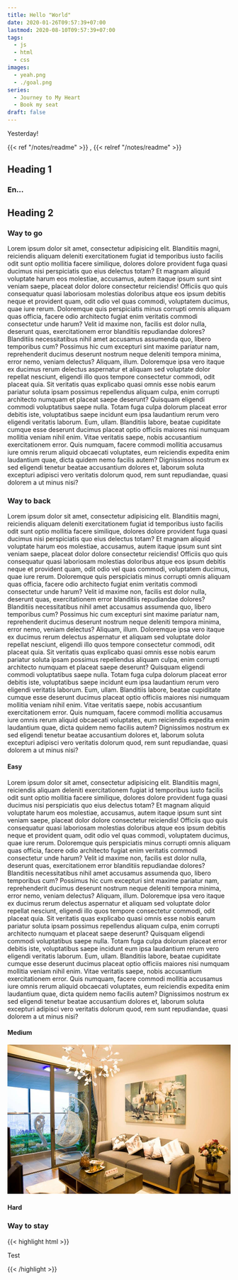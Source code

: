 ```yaml
---
title: Hello "World"
date: 2020-01-26T09:57:39+07:00
lastmod: 2020-08-10T09:57:39+07:00
tags:
  - js
  - html
  - css
images:
  - yeah.png
  - ./goal.png
series:
  - Journey to My Heart
  - Book my seat
draft: false
---
```


Yesterday!

{{< ref "/notes/readme" >}}
,
{{< relref "/notes/readme" >}}

## Heading 1

### En...

## Heading 2

### Way to go

Lorem ipsum dolor sit amet, consectetur adipisicing elit. Blanditiis magni, reiciendis aliquam deleniti exercitationem fugiat id temporibus iusto facilis odit sunt optio mollitia facere similique, dolores dolore provident fuga quasi ducimus nisi perspiciatis quo eius delectus totam? Et magnam aliquid voluptate harum eos molestiae, accusamus, autem itaque ipsum sunt sint veniam saepe, placeat dolor dolore consectetur reiciendis! Officiis quo quis consequatur quasi laboriosam molestias doloribus atque eos ipsum debitis neque et provident quam, odit odio vel quas commodi, voluptatem ducimus, quae iure rerum. Doloremque quis perspiciatis minus corrupti omnis aliquam quas officia, facere odio architecto fugiat enim veritatis commodi consectetur unde harum? Velit id maxime non, facilis est dolor nulla, deserunt quas, exercitationem error blanditiis repudiandae dolores? Blanditiis necessitatibus nihil amet accusamus assumenda quo, libero temporibus cum? Possimus hic cum excepturi sint maxime pariatur nam, reprehenderit ducimus deserunt nostrum neque deleniti tempora minima, error nemo, veniam delectus? Aliquam, illum. Doloremque ipsa vero itaque ex ducimus rerum delectus aspernatur et aliquam sed voluptate dolor repellat nesciunt, eligendi illo quos tempore consectetur commodi, odit placeat quia. Sit veritatis quas explicabo quasi omnis esse nobis earum pariatur soluta ipsam possimus repellendus aliquam culpa, enim corrupti architecto numquam et placeat saepe deserunt? Quisquam eligendi commodi voluptatibus saepe nulla. Totam fuga culpa dolorum placeat error debitis iste, voluptatibus saepe incidunt eum ipsa laudantium rerum vero eligendi veritatis laborum. Eum, ullam. Blanditiis labore, beatae cupiditate cumque esse deserunt ducimus placeat optio officiis maiores nisi numquam mollitia veniam nihil enim. Vitae veritatis saepe, nobis accusantium exercitationem error. Quis numquam, facere commodi mollitia accusamus iure omnis rerum aliquid obcaecati voluptates, eum reiciendis expedita enim laudantium quae, dicta quidem nemo facilis autem? Dignissimos nostrum ex sed eligendi tenetur beatae accusantium dolores et, laborum soluta excepturi adipisci vero veritatis dolorum quod, rem sunt repudiandae, quasi dolorem a ut minus nisi?

### Way to back

Lorem ipsum dolor sit amet, consectetur adipisicing elit. Blanditiis magni, reiciendis aliquam deleniti exercitationem fugiat id temporibus iusto facilis odit sunt optio mollitia facere similique, dolores dolore provident fuga quasi ducimus nisi perspiciatis quo eius delectus totam? Et magnam aliquid voluptate harum eos molestiae, accusamus, autem itaque ipsum sunt sint veniam saepe, placeat dolor dolore consectetur reiciendis! Officiis quo quis consequatur quasi laboriosam molestias doloribus atque eos ipsum debitis neque et provident quam, odit odio vel quas commodi, voluptatem ducimus, quae iure rerum. Doloremque quis perspiciatis minus corrupti omnis aliquam quas officia, facere odio architecto fugiat enim veritatis commodi consectetur unde harum? Velit id maxime non, facilis est dolor nulla, deserunt quas, exercitationem error blanditiis repudiandae dolores? Blanditiis necessitatibus nihil amet accusamus assumenda quo, libero temporibus cum? Possimus hic cum excepturi sint maxime pariatur nam, reprehenderit ducimus deserunt nostrum neque deleniti tempora minima, error nemo, veniam delectus? Aliquam, illum. Doloremque ipsa vero itaque ex ducimus rerum delectus aspernatur et aliquam sed voluptate dolor repellat nesciunt, eligendi illo quos tempore consectetur commodi, odit placeat quia. Sit veritatis quas explicabo quasi omnis esse nobis earum pariatur soluta ipsam possimus repellendus aliquam culpa, enim corrupti architecto numquam et placeat saepe deserunt? Quisquam eligendi commodi voluptatibus saepe nulla. Totam fuga culpa dolorum placeat error debitis iste, voluptatibus saepe incidunt eum ipsa laudantium rerum vero eligendi veritatis laborum. Eum, ullam. Blanditiis labore, beatae cupiditate cumque esse deserunt ducimus placeat optio officiis maiores nisi numquam mollitia veniam nihil enim. Vitae veritatis saepe, nobis accusantium exercitationem error. Quis numquam, facere commodi mollitia accusamus iure omnis rerum aliquid obcaecati voluptates, eum reiciendis expedita enim laudantium quae, dicta quidem nemo facilis autem? Dignissimos nostrum ex sed eligendi tenetur beatae accusantium dolores et, laborum soluta excepturi adipisci vero veritatis dolorum quod, rem sunt repudiandae, quasi dolorem a ut minus nisi?

#### Easy

Lorem ipsum dolor sit amet, consectetur adipisicing elit. Blanditiis magni, reiciendis aliquam deleniti exercitationem fugiat id temporibus iusto facilis odit sunt optio mollitia facere similique, dolores dolore provident fuga quasi ducimus nisi perspiciatis quo eius delectus totam? Et magnam aliquid voluptate harum eos molestiae, accusamus, autem itaque ipsum sunt sint veniam saepe, placeat dolor dolore consectetur reiciendis! Officiis quo quis consequatur quasi laboriosam molestias doloribus atque eos ipsum debitis neque et provident quam, odit odio vel quas commodi, voluptatem ducimus, quae iure rerum. Doloremque quis perspiciatis minus corrupti omnis aliquam quas officia, facere odio architecto fugiat enim veritatis commodi consectetur unde harum? Velit id maxime non, facilis est dolor nulla, deserunt quas, exercitationem error blanditiis repudiandae dolores? Blanditiis necessitatibus nihil amet accusamus assumenda quo, libero temporibus cum? Possimus hic cum excepturi sint maxime pariatur nam, reprehenderit ducimus deserunt nostrum neque deleniti tempora minima, error nemo, veniam delectus? Aliquam, illum. Doloremque ipsa vero itaque ex ducimus rerum delectus aspernatur et aliquam sed voluptate dolor repellat nesciunt, eligendi illo quos tempore consectetur commodi, odit placeat quia. Sit veritatis quas explicabo quasi omnis esse nobis earum pariatur soluta ipsam possimus repellendus aliquam culpa, enim corrupti architecto numquam et placeat saepe deserunt? Quisquam eligendi commodi voluptatibus saepe nulla. Totam fuga culpa dolorum placeat error debitis iste, voluptatibus saepe incidunt eum ipsa laudantium rerum vero eligendi veritatis laborum. Eum, ullam. Blanditiis labore, beatae cupiditate cumque esse deserunt ducimus placeat optio officiis maiores nisi numquam mollitia veniam nihil enim. Vitae veritatis saepe, nobis accusantium exercitationem error. Quis numquam, facere commodi mollitia accusamus iure omnis rerum aliquid obcaecati voluptates, eum reiciendis expedita enim laudantium quae, dicta quidem nemo facilis autem? Dignissimos nostrum ex sed eligendi tenetur beatae accusantium dolores et, laborum soluta excepturi adipisci vero veritatis dolorum quod, rem sunt repudiandae, quasi dolorem a ut minus nisi?

#### Medium

![](a.jpg)

#### Hard

### Way to stay

{{< highlight html >}}

<!DOCTYPE html>
<html lang="en">
<head>
  <meta charset="UTF-8">
  <title>Example HTML5 Document</title>
</head>
<body>
  <p>Test</p>
</body>
</html>
{{< /highlight >}}
